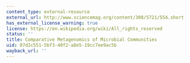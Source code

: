 ```yaml
---
content_type: external-resource
external_url: http://www.sciencemag.org/content/308/5721/554.short
has_external_license_warning: true
license: https://en.wikipedia.org/wiki/All_rights_reserved
status: ''
title: Comparative Metagenomics of Microbial Communities
uid: 07d2c551-5bf3-40f2-a8e5-19cc7ee9ac5b
wayback_url: ''
---
```

